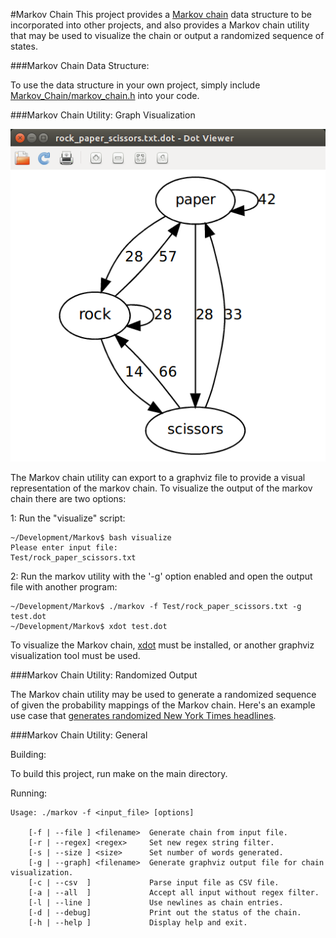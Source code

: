 #Markov Chain
This project provides a [Markov chain](https://en.wikipedia.org/wiki/Markov_chain) data structure to be
incorporated into other projects, and also provides a Markov chain utility that may be used to visualize
the chain or output a randomized sequence of states.

###Markov Chain Data Structure:

To use the data structure in your own project, simply include
[Markov_Chain/markov_chain.h](https://github.com/sjsimps/Markov-Chain/blob/master/Markov_Chain/markov_chain.h)
into your code.

###Markov Chain Utility: Graph Visualization

![alt_tag](https://github.com/sjsimps/Markov-Chain/blob/master/Test/rock_paper_scissors.png)

The Markov chain utility can export to a graphviz file to provide a visual representation of the markov chain. To
visualize the output of the markov chain there are two options:

1: Run the "visualize" script:
```
~/Development/Markov$ bash visualize
Please enter input file:
Test/rock_paper_scissors.txt
```

2: Run the markov utility with the '-g' option enabled and open the output file with another program:
```
~/Development/Markov$ ./markov -f Test/rock_paper_scissors.txt -g test.dot
~/Development/Markov$ xdot test.dot
```

To visualize the Markov chain, [xdot](https://apps.ubuntu.com/cat/applications/natty/xdot/) must be
installed, or another graphviz visualization tool must be used.

###Markov Chain Utility: Randomized Output

The Markov chain utility may be used to generate a randomized sequence of given the probability mappings
of the Markov chain. Here's an example use case that [generates randomized New York Times headlines](https://github.com/sjsimps/NY-Times-Headline-Generator).

###Markov Chain Utility: General

Building:

To build this project, run make on the main directory.

Running:
```
Usage: ./markov -f <input_file> [options]

    [-f | --file ] <filename>  Generate chain from input file.
    [-r | --regex] <regex>     Set new regex string filter.
    [-s | --size ] <size>      Set number of words generated.
    [-g | --graph] <filename>  Generate graphviz output file for chain visualization.
    [-c | --csv  ]             Parse input file as CSV file.
    [-a | --all  ]             Accept all input without regex filter.
    [-l | --line ]             Use newlines as chain entries.
    [-d | --debug]             Print out the status of the chain.
    [-h | --help ]             Display help and exit.
```
